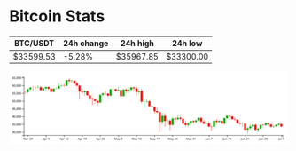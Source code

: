 # Bitcoin Stats

BTC/USDT|24h change|24h high|24h low|
|---|---|---|---|
|$33599.53|-5.28%|$35967.85|$33300.00|

<img src="./chart.svg">
